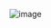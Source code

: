 ![image](https://github.com/Still-Learning-code/Website-with-Scrollspy/assets/60667599/76a6bc79-3736-41cb-9f5d-a96d7acaa8d6)
